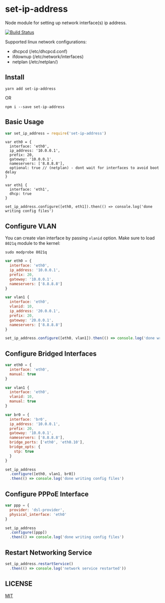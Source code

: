 # set-ip-address
Node module for setting up network interface(s) ip address.

[![Build Status](https://travis-ci.com/adonespitogo/node-set-ip-address.svg?branch=master)](https://travis-ci.com/adonespitogo/node-set-ip-address)

Supported linux network configurations:
 - dhcpcd (/etc/dhcpcd.conf)
 - ifdownup (/etc/network/interfaces)
 - netplan (/etc/netplan/)
 
Install
---

```
yarn add set-ip-address
```

OR


```
npm i --save set-ip-address
```

Basic Usage
---

```js
var set_ip_address = require('set-ip-address')
```

```
var eth0 = {
  interface: 'eth0',
  ip_address: '10.0.0.1',
  prefix: 20,
  gateway: '10.0.0.1',
  nameservers: ['8.8.8.8'],
  optional: true // (netplan) - dont wait for interfaces to avoid boot delay
}

var eth1 {
  interface: 'eth1',
  dhcp: true
}

set_ip_address.configure([eth0, eth1]).then(() => console.log('done writing config files')

```

Configure VLAN
---

You can create vlan interface by passing `vlanid` option. Make sure to load `8021q` module to the kernel:

```
sudo modprobe 8021q
```

```js
var eth0 = {
  interface: 'eth0',
  ip_address: '10.0.0.1',
  prefix: 20,
  gateway: '10.0.0.1',
  nameservers: ['8.8.8.8']
}

var vlan1 {
  interface: 'eth0',
  vlanid: 10,
  ip_address: '20.0.0.1',
  prefix: 20,
  gateway: '20.0.0.1',
  nameservers: ['8.8.8.8']
}

set_ip_address.configure([eth0, vlan1]).then(() => console.log('done writing config files')

```

Configure Bridged Interfaces
---

```js
var eth0 = {
  interface: 'eth0',
  manual: true
}

var vlan1 {
  interface: 'eth0',
  vlanid: 10,
  manual: true
}

var br0 = {
  interface: 'br0',
  ip_address: '10.0.0.1',
  prefix: 20,
  gateway: '10.0.0.1',
  nameservers: ['8.8.8.8'],
  bridge_ports: ['eth0', 'eth0.10'],
  bridge_opts: {
    stp: true
  }
}

set_ip_address
  .configure([eth0, vlan1, br0])
  .then(() => console.log('done writing config files')
```

Configure PPPoE Interface
---

```js
var ppp = {
  provider: 'dsl-provider',
  physical_interface: 'eth0'
}

set_ip_address
  .configure([ppp])
  .then(() => console.log('done writing config files')

```

Restart Networking Service
---

```js
set_ip_address.restartService()
  .then(() => console.log('network service restarted'))
```

LICENSE
---

[MIT](LICENSE)


